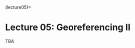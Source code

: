 (lecture05)= 
# Lecture 05: Georeferencing II 
TBA

<!-- This is the second part of the topic Georeferencing. We first finish our discussion on addressing the challenges in geoparsing. We then introduce the geocoder, which is the process after geoparser. Its challenges and state-of-the-art methods are elabrated. In the tutorial, we will work on implementing a simple geocoder, and then check one popular library to automate the process. 

[![Lecture05-slides](/lectures/l05-preface.png)](https://docs.google.com/presentation/d/1GyLCDVlmJH6yEy3jDp8enFN4FVJi3S3hUH51Xd2Fkow/edit?usp=sharing)  -->